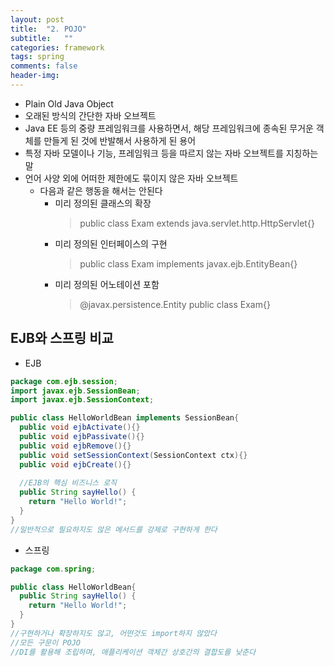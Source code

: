 ```yaml
---
layout: post
title:  "2. POJO"
subtitle:   ""
categories: framework
tags: spring
comments: false
header-img: 
---
```


- Plain Old Java Object
- 오래된 방식의 간단한 자바 오브젝트
- Java EE 등의 중량 프레임워크를 사용하면서, 해당 프레임워크에 종속된 무거운 객체를 만들게 된 것에 반발해서 사용하게 된 용어
- 특정 자바 모델이나 기능, 프레임워크 등을 따르지 않는 자바 오브젝트를 지칭하는 말
- 언어 사양 외에 어떠한 제한에도 묶이지 않은 자바 오브젝트
  - 다음과 같은 행동을 해서는 안된다
    - 미리 정의된 클래스의 확장
      > public class Exam extends java.servlet.http.HttpServlet{}   
    - 미리 정의된 인터페이스의 구현
      > public class Exam implements javax.ejb.EntityBean{}   
    - 미리 정의된 어노테이션 포함
      > @javax.persistence.Entity public class Exam{}   


## EJB와 스프링 비교   
- EJB   

```java
package com.ejb.session;
import javax.ejb.SessionBean;
import javax.ejb.SessionContext;

public class HelloWorldBean implements SessionBean{
  public void ejbActivate(){}
  public void ejbPassivate(){}
  public void ejbRemove(){}
  public void setSessionContext(SessionContext ctx){}
  public void ejbCreate(){}
  
  //EJB의 핵심 비즈니스 로직
  public String sayHello() {
    return "Hello World!";
  }
}
//일반적으로 필요하지도 않은 메서드를 강제로 구현하게 한다
```   

- 스프링

```java
package com.spring;

public class HelloWorldBean{
  public String sayHello() {
    return "Hello World!";
  }
}
//구현하거나 확장하지도 않고, 어떤것도 import하지 않았다
//모든 구문이 POJO
//DI를 활용해 조립하며, 애플리케이션 객체간 상호간의 결합도를 낮춘다
```
